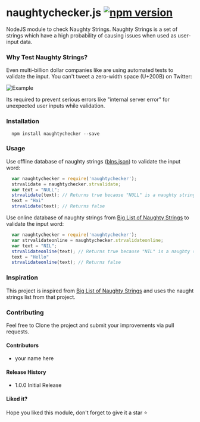 # naughtychecker.js [![npm version](https://badge.fury.io/js/naughtychecker.svg)](https://badge.fury.io/js/naughtychecker)
NodeJS module to check Naughty Strings. Naughty Strings is a set of strings which have a high probability of causing issues when used as user-input data.

### Why Test Naughty Strings?
Even multi-billion dollar companies like are using automated tests to validate the input. You can't tweet a  zero-width space (U+200B) on Twitter:

![Example](http://i.imgur.com/HyDg2eV.gif)

Its required to prevent serious errors like "internal server error" for unexpected user inputs while validation.

### Installation

```shell
  npm install naughtychecker --save
```

### Usage
Use offline database of naughty strings ([blns.json](blns.json)) to validate the input word:
```js
  var naughtychecker = require('naughtychecker');
  strvalidate = naughtychecker.strvalidate;
  var text = "NULL";
  strvalidate(text); // Returns true because "NULL" is a naughty string
  text = "Hai"
  strvalidate(text); // Returns false
```

Use online database of naughty strings from [Big List of Naughty Strings](https://github.com/minimaxir/big-list-of-naughty-strings) to validate the input word:
```js
  var naughtychecker = require('naughtychecker');
  var strvalidateonline = naughtychecker.strvalidateonline;
  var text = "NIL";
  strvalidateonline(text); // Returns true because "NIL" is a naughty string
  text = "Hello"
  strvalidateonline(text); // Returns false
```

### Inspiration
This project is inspired from [Big List of Naughty Strings](https://github.com/minimaxir/big-list-of-naughty-strings) and uses the naught strings list from that project.

### Contributing
Feel free to Clone the project and submit your improvements via pull requests.

#### Contributors
* your name here

#### Release History

* 1.0.0 Initial Release

#### Liked it?
Hope you liked this module, don't forget to give it a star :star:
